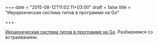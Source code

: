 +++
date = "2015-08-12T11:02:11+03:00"
draft = false
title = "Иерархическая система типов в программе на Go"

+++

<p><a href="http://www.kkfaisal.me/hierarchical-types-in-go/">Иерархическая система типов в программе на Go</a>. Разбираемся со встраиванием.</p>

